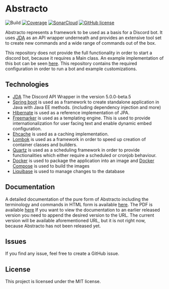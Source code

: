 # Abstracto

![Build](https://github.com/Sheldan/abstracto/workflows/Execute%20build%20and%20Sonar/badge.svg)
[![Coverage](https://sonarcloud.io/api/project_badges/measure?project=abstracto-core&metric=coverage)](https://sonarcloud.io/dashboard?id=abstracto-core)
[![SonarCloud](https://sonarcloud.io/images/project_badges/sonarcloud-white.svg)](https://sonarcloud.io/dashboard?id=abstracto-core)
[![GitHub license](https://img.shields.io/github/license/Sheldan/abstracto)](https://github.com/Sheldan/abstracto/blob/master/LICENSE)


Abstracto represents a framework to be used as a basis for a Discord bot. It uses [JDA](https://github.com/DV8FromTheWorld/JDA/) as an API wrapper underneath
and provides an extensive tool set to create new commands and a wide range of commands out of the box.

This repository does not provide the full functionality in order to start a discord bot, because it requires a Main class. 
An example implementation of this bot can be seen [here](https://github.com/Sheldan/Crimson). This repository contains the required configuration in order to run a bot and example customizations.


## Technologies
* [JDA](https://github.com/DV8FromTheWorld/JDA/) The Discord API Wrapper in the version 5.0.0-beta.5
* [Spring boot](https://github.com/spring-projects/spring-boot) is used as a framework to create standalone application in Java with Java EE methods. (including dependency injection and more)
* [Hibernate](https://github.com/hibernate/hibernate-orm) is used as a reference implementation of JPA.
* [Freemarker](https://github.com/apache/freemarker) is used as a templating engine. This is used to provide internationalization for user facing text and enable dynamic embed configuration.
* [Ehcache](https://github.com/ehcache/ehcache3) is used as a caching implementation.
* [Lombok](https://github.com/rzwitserloot/lombok) is used as a framework in order to speed up creation of container classes and builders.
* [Quartz](https://github.com/quartz-scheduler/quartz) is used as a scheduling framework in order to provide functionalities which either require a scheduled or cronjob behaviour.
* [Docker](https://github.com/docker) is used to package the application into an image and [Docker Compose](https://github.com/docker/compose) is used to build the images
* [Liquibase](https://github.com/liquibase/liquibase) is used to manage changes to the database

## Documentation
A detailed documentation of the pure form of Abstracto including the terminology and commands in HTML form is available [here](https://sheldan.github.io/abstracto-docs/current). The PDF is available [here](https://sheldan.github.io/abstracto-docs/current/documentation.pdf)
If you want to view the documentation to an earlier released version you need to append the desired version to the URL. The current version will be available aforementioned URL, but it is not right now, because Abstracto has not been released yet.


## Issues
If you find any issue, feel free to create a GitHub issue.

## License
This project is licensed under the MIT license.